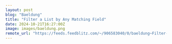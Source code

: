```yaml
---
layout: post
blog: "Baeldung"
title: "Filter a List by Any Matching Field"
date: 2024-10-21T16:27:00Z
image: images/baeldung.png
remote_url: "https://feeds.feedblitz.com/~/906583040/0/baeldung~Filter-a-List-by-Any-Matching-Field"
---
```

